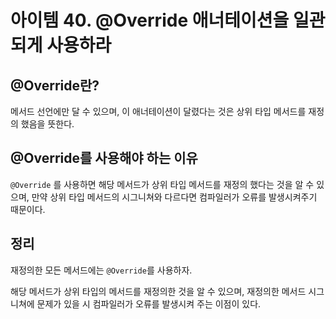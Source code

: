 # 아이템 40. @Override 애너테이션을 일관되게 사용하라

## @Override란?

메서드 선언에만 달 수 있으며, 이 애너테이션이 달렸다는 것은 상위 타입 메서드를 재정의 했음을 뜻한다.

## @Override를 사용해야 하는 이유

`@Override` 를 사용하면 해당 메서드가 상위 타입 메서드를 재정의 했다는 것을 알 수 있으며, 만약 상위 타입 메서드의 시그니쳐와 다르다면 컴파일러가 오류를 발생시켜주기 때문이다.

## 정리

재정의한 모든 메서드에는 `@Override`를 사용하자.

해당 메서드가 상위 타입의 메서드를 재정의한 것을 알 수 있으며, 재정의한 메서드 시그니쳐에 문제가 있을 시 컴파일러가 오류를 발생시켜 주는 이점이 있다.